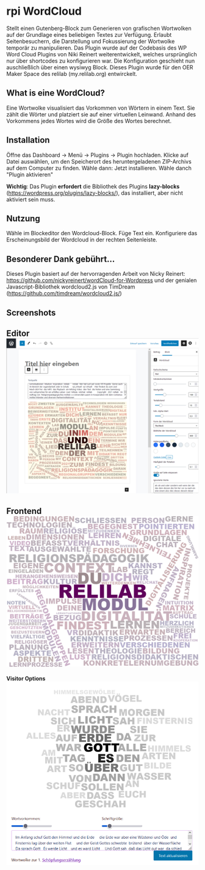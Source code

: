 # rpi WordCloud

Stellt einen Gutenberg-Block zum Generieren von grafischen Wortwolken auf der Grundlage eines  beliebigen Textes zur Verfügung. 
Erlaubt Seitenbesuchern, die Darstellung und Fokussierung der Wortwolke temporär zu manipulieren. 
Das Plugin wurde auf der Codebasis des WP Word Cloud Plugins von Niki Reinert weiterentwickelt, welches ursprünglich nur über shortcodes zu konfigurieren war.
Die Konfiguration geschieht nun auschließlich über einen wysiwyg Block. Dieses Plugin wurde für den OER Maker Space des relilab (my.relilab.org) entwirckelt.

## What is eine WordCloud?

Eine Wortwolke visualisiert das Vorkommen von Wörtern in einem Text. Sie zählt die Wörter und platziert sie auf einer virtuellen Leinwand. Anhand des Vorkommens jedes Wortes wird die Größe des Wortes berechnet. 

## Installation

Öffne das Dashboard → Menü → Plugins → Plugin hochladen.
Klicke auf Datei auswählen, um den Speicherort des heruntergeladenen ZIP-Archivs auf dem Computer zu finden. Wähle dann: Jetzt installieren.
Wähle danch "Plugin aktivieren"

**Wichtig**: Das Plugin **erfordert** die Bibliothek des Plugins **lazy-blocks**
(https://wordpress.org/plugins/lazy-blocks/), das installiert, aber nicht aktiviert sein muss.

## Nutzung
Wähle im Blockeditor den Wordcloud-Block. Füge Text ein. Konfiguriere das Erscheinungsbild der Wordcloud in der rechten Seitenleiste.  

## Besonderer Dank gebührt... 
Dieses Plugin basiert auf der hervorragenden Arbeit von Nicky Reinert: https://github.com/nickyreinert/wordCloud-for-Wordpress
und der genialen Javascript-Bibliothek wordcloud2.js von TimDream (https://github.com/timdream/wordcloud2.js/)

## Screenshots

**Editor**
![](assets/editor.png)
----
**Frontend**
![](assets/relilab-context.png)
----
**Visitor Options**
![](assets/fronten-edit.png)
